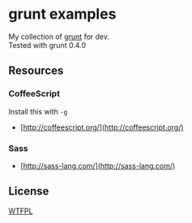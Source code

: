# grunt examples

My collection of [grunt](http://gruntjs.com/) for dev.  
Tested with grunt 0.4.0

## Resources

### CoffeeScript

Install this with `-g`

* [http://coffeescript.org/](http://coffeescript.org/)

### Sass

* [http://sass-lang.com/](http://sass-lang.com/)

## License

[WTFPL](http://www.wtfpl.net/)

